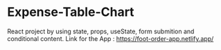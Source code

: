 ﻿# Expense-Table-Chart
React project by using state, props, useState, form submition and conditional content.
Link for the App : https://foot-order-app.netlify.app/
